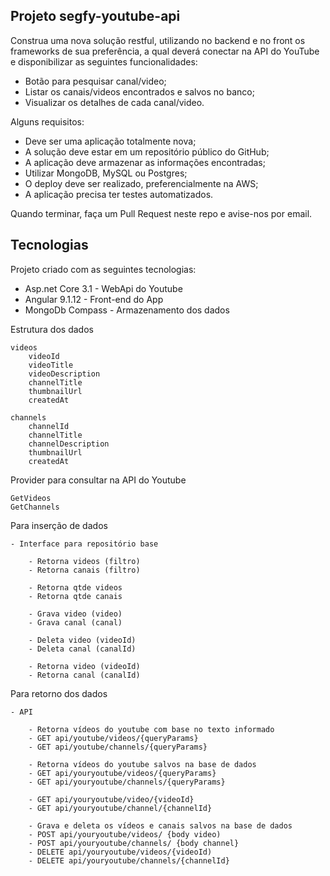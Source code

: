 ## Projeto segfy-youtube-api

Construa uma nova solução restful, utilizando no backend e no front os frameworks de sua preferência, a qual deverá conectar na API do YouTube e disponibilizar as seguintes funcionalidades:
- Botão para pesquisar canal/video;
- Listar os canais/videos encontrados e salvos no banco;
- Visualizar os detalhes de cada canal/video.

Alguns requisitos:
- Deve ser uma aplicação totalmente nova;
- A solução deve estar em um repositório público do GitHub;
- A aplicação deve armazenar as informações encontradas;
- Utilizar MongoDB, MySQL ou Postgres;
- O deploy deve ser realizado, preferencialmente na AWS;
- A aplicação precisa ter testes automatizados.

Quando terminar, faça um Pull Request neste repo e avise-nos por email.

## Tecnologias

Projeto criado com as seguintes tecnologias:

- Asp.net Core 3.1 - WebApi do Youtube
- Angular 9.1.12 - Front-end do App
- MongoDb Compass - Armazenamento dos dados

Estrutura dos dados
		
	videos
		videoId
		videoTitle
		videoDescription
		channelTitle
		thumbnailUrl
		createdAt
		
	channels
		channelId
		channelTitle
		channelDescription
		thumbnailUrl
		createdAt

Provider para consultar na API do Youtube

	GetVideos 
	GetChannels

Para inserção de dados

	- Interface para repositório base
	
		- Retorna videos (filtro)
		- Retorna canais (filtro)
		
		- Retorna qtde videos
		- Retorna qtde canais		
		
		- Grava video (video)
		- Grava canal (canal)
		
		- Deleta video (videoId)
		- Deleta canal (canalId)
		
		- Retorna video (videoId)
		- Retorna canal (canalId)
				

Para retorno dos dados

	- API
	
		- Retorna vídeos do youtube com base no texto informado		
		- GET api/youtube/videos/{queryParams}
		- GET api/youtube/channels/{queryParams}
				
		- Retorna vídeos do youtube salvos na base de dados
		- GET api/youryoutube/videos/{queryParams}
		- GET api/youryoutube/channels/{queryParams}
		
		- GET api/youryoutube/video/{videoId}
		- GET api/youryoutube/channel/{channelId}		
		
		- Grava e deleta os vídeos e canais salvos na base de dados
		- POST api/youryoutube/videos/ {body video)
		- POST api/youryoutube/channels/ {body channel}		
		- DELETE api/youryoutube/videos/{videoId)
		- DELETE api/youryoutube/channels/{channelId}
